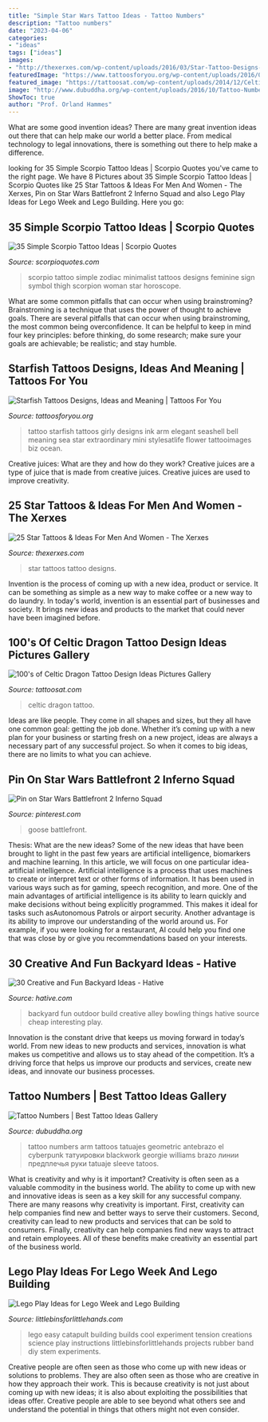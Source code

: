 ```yaml
---
title: "Simple Star Wars Tattoo Ideas - Tattoo Numbers"
description: "Tattoo numbers"
date: "2023-04-06"
categories:
- "ideas"
tags: ["ideas"]
images:
- "http://thexerxes.com/wp-content/uploads/2016/03/Star-Tattoo-Designs-images.jpg"
featuredImage: "https://www.tattoosforyou.org/wp-content/uploads/2016/03/Starfish-Tattoo-Black.jpg"
featured_image: "https://tattoosat.com/wp-content/uploads/2014/12/Celtic-Dragon-2.jpg"
image: "http://www.dubuddha.org/wp-content/uploads/2016/10/Tattoo-Numbers-by-Georgie-Williams-1-728x728.jpg"
ShowToc: true
author: "Prof. Orland Hammes"
---
```



What are some good invention ideas?
There are many great invention ideas out there that can help make our world a better place. From medical technology to legal innovations, there is something out there to help make a difference.

	

		
looking for 35 Simple Scorpio Tattoo Ideas | Scorpio Quotes you've came to the right page. We have 8 Pictures about 35 Simple Scorpio Tattoo Ideas | Scorpio Quotes like 25 Star Tattoos &amp; Ideas For Men And Women - The Xerxes, Pin on Star Wars Battlefront 2 Inferno Squad and also Lego Play Ideas for Lego Week and Lego Building. Here you go:
		
    
## 35 Simple Scorpio Tattoo Ideas | Scorpio Quotes

<img loading=lazy src="http://3.bp.blogspot.com/-Nj_QuUTac74/VOO5rfMk7OI/AAAAAAAAB1o/meICPH319Ng/s1600/simple-scorpio-tattoo-4.jpg" onerror="this.onerror=null;this.src='https://tse4.mm.bing.net/th?id=OIP.AGy_FyV26mupW3kRDJUW1gHaHa&amp;pid=15.1';" alt="35 Simple Scorpio Tattoo Ideas | Scorpio Quotes">

_Source: scorpioquotes.com_

>scorpio tattoo simple zodiac minimalist tattoos designs feminine sign symbol thigh scorpion woman star horoscope. 

	

What are some common pitfalls that can occur when using brainstroming?
Brainstroming is a technique that uses the power of thought to achieve goals. There are several pitfalls that can occur when using brainstroming, the most common being overconfidence. It can be helpful to keep in mind four key principles: before thinking, do some research; make sure your goals are achievable; be realistic; and stay humble.

    
## Starfish Tattoos Designs, Ideas And Meaning | Tattoos For You

<img loading=lazy src="https://www.tattoosforyou.org/wp-content/uploads/2016/03/Starfish-Tattoo-Black.jpg" onerror="this.onerror=null;this.src='https://tse3.mm.bing.net/th?id=OIP.q3o6VM6attXec-r6GyDvfwHaJ4&amp;pid=15.1';" alt="Starfish Tattoos Designs, Ideas and Meaning | Tattoos For You">

_Source: tattoosforyou.org_

>tattoo starfish tattoos girly designs ink arm elegant seashell bell meaning sea star extraordinary mini stylesatlife flower tattooimages biz ocean. 

	

Creative juices: What are they and how do they work?
Creative juices are a type of juice that is made from creative juices. Creative juices are used to improve creativity.

    
## 25 Star Tattoos &amp; Ideas For Men And Women - The Xerxes

<img loading=lazy src="http://thexerxes.com/wp-content/uploads/2016/03/Star-Tattoo-Designs-images.jpg" onerror="this.onerror=null;this.src='https://tse4.mm.bing.net/th?id=OIP.X9XZwnWf5C2GO1sF00N-yQHaLH&amp;pid=15.1';" alt="25 Star Tattoos &amp; Ideas For Men And Women - The Xerxes">

_Source: thexerxes.com_

>star tattoos tattoo designs. 

	

Invention is the process of coming up with a new idea, product or service. It can be something as simple as a new way to make coffee or a new way to do laundry. In today's world, invention is an essential part of businesses and society. It brings new ideas and products to the market that could never have been imagined before.

    
## 100&#039;s Of Celtic Dragon Tattoo Design Ideas Pictures Gallery

<img loading=lazy src="https://tattoosat.com/wp-content/uploads/2014/12/Celtic-Dragon-2.jpg" onerror="this.onerror=null;this.src='https://tse3.mm.bing.net/th?id=OIP.qSrcdRWyhk_Trp52V5GYDwHaLE&amp;pid=15.1';" alt="100&#039;s of Celtic Dragon Tattoo Design Ideas Pictures Gallery">

_Source: tattoosat.com_

>celtic dragon tattoo. 

	

Ideas are like people. They come in all shapes and sizes, but they all have one common goal: getting the job done. Whether it’s coming up with a new plan for your business or starting fresh on a new project, ideas are always a necessary part of any successful project. So when it comes to big ideas, there are no limits to what you can achieve.

    
## Pin On Star Wars Battlefront 2 Inferno Squad

<img loading=lazy src="https://i.pinimg.com/736x/80/48/e9/8048e9844293acbc7a04e66335117774.jpg" onerror="this.onerror=null;this.src='https://tse1.mm.bing.net/th?id=OIP.ep0Qm2AZwnfP3Xi7_wPdOQHaJ4&amp;pid=15.1';" alt="Pin on Star Wars Battlefront 2 Inferno Squad">

_Source: pinterest.com_

>goose battlefront. 

	

Thesis: What are the new ideas?
Some of the new ideas that have been brought to light in the past few years are artificial intelligence, biomarkers and machine learning. In this article, we will focus on one particular idea- artificial intelligence. Artificial intelligence is a process that uses machines to create or interpret text or other forms of information. It has been used in various ways such as for gaming, speech recognition, and more. 
One of the main advantages of artificial intelligence is its ability to learn quickly and make decisions without being explicitly programmed. This makes it ideal for tasks such asAutonomous Patrols or airport security. Another advantage is its ability to improve our understanding of the world around us. For example, if you were looking for a restaurant, AI could help you find one that was close by or give you recommendations based on your interests.

    
## 30 Creative And Fun Backyard Ideas - Hative

<img loading=lazy src="https://hative.com/wp-content/uploads/2015/03/backyard-ideas/2-build-an-outdoor-bowling-alley.jpg" onerror="this.onerror=null;this.src='https://tse4.mm.bing.net/th?id=OIP.kR8Jks7YbIb4M5tyKYHcYQHaJS&amp;pid=15.1';" alt="30 Creative and Fun Backyard Ideas - Hative">

_Source: hative.com_

>backyard fun outdoor build creative alley bowling things hative source cheap interesting play. 

	

Innovation is the constant drive that keeps us moving forward in today’s world. From new ideas to new products and services, innovation is what makes us competitive and allows us to stay ahead of the competition. It’s a driving force that helps us improve our products and services, create new ideas, and innovate our business processes.

    
## Tattoo Numbers | Best Tattoo Ideas Gallery

<img loading=lazy src="http://www.dubuddha.org/wp-content/uploads/2016/10/Tattoo-Numbers-by-Georgie-Williams-1-728x728.jpg" onerror="this.onerror=null;this.src='https://tse3.mm.bing.net/th?id=OIP.jJU5lMcESTvkWjwNSYLeOwHaHa&amp;pid=15.1';" alt="Tattoo Numbers | Best Tattoo Ideas Gallery">

_Source: dubuddha.org_

>tattoo numbers arm tattoos tatuajes geometric antebrazo el cyberpunk татуировки blackwork georgie williams brazo линии предплечья руки tatuaje sleeve tatoos. 

	

What is creativity and why is it important?
Creativity is often seen as a valuable commodity in the business world. The ability to come up with new and innovative ideas is seen as a key skill for any successful company. There are many reasons why creativity is important. First, creativity can help companies find new and better ways to serve their customers. Second, creativity can lead to new products and services that can be sold to consumers. Finally, creativity can help companies find new ways to attract and retain employees. All of these benefits make creativity an essential part of the business world.

    
## Lego Play Ideas For Lego Week And Lego Building

<img loading=lazy src="https://littlebinsforlittlehands.com/wp-content/uploads/2016/01/Easy-LEGO-Catapult-and-Tension-Science-Experiment-for-Kids.jpg" onerror="this.onerror=null;this.src='https://tse1.mm.bing.net/th?id=OIP.my5VByNahEqWDu3_dhki-gHaLH&amp;pid=15.1';" alt="Lego Play Ideas for Lego Week and Lego Building">

_Source: littlebinsforlittlehands.com_

>lego easy catapult building builds cool experiment tension creations science play instructions littlebinsforlittlehands projects rubber band diy stem experiments. 

	

Creative people are often seen as those who come up with new ideas or solutions to problems. They are also often seen as those who are creative in how they approach their work. This is because creativity is not just about coming up with new ideas; it is also about exploiting the possibilities that ideas offer. Creative people are able to see beyond what others see and understand the potential in things that others might not even consider.

